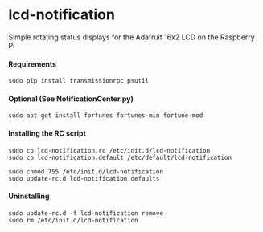 lcd-notification
================

Simple rotating status displays for the Adafruit 16x2 LCD on the Raspberry Pi

#### Requirements

	sudo pip install transmissionrpc psutil

#### Optional (See NotificationCenter.py)

	sudo apt-get install fortunes fortunes-min fortune-mod

#### Installing the RC script

    sudo cp lcd-notification.rc /etc/init.d/lcd-notification
    sudo cp lcd-notification.default /etc/default/lcd-notification

    sudo chmod 755 /etc/init.d/lcd-notification
    sudo update-rc.d lcd-notification defaults

#### Uninstalling

    sudo update-rc.d -f lcd-notification remove
    sudo rm /etc/init.d/lcd-notification

